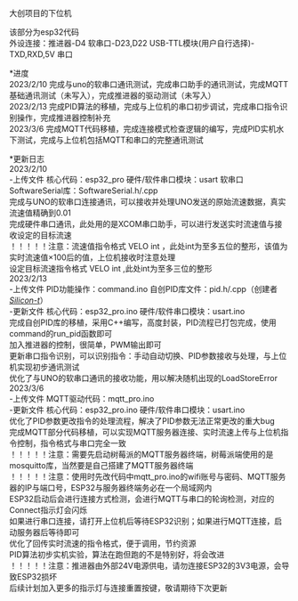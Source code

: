 大创项目的下位机  

该部分为esp32代码  
外设连接：推进器-D4   软串口-D23,D22   USB-TTL模块(用户自行选择)-TXD,RXD,5V   串口   

*进度  
2023/2/10  完成与uno的软串口通讯测试，完成串口助手的通讯测试，完成MQTT基础通讯测试（未写入），完成推进器的驱动测试（未写入）  
2023/2/13  完成PID算法的移植，完成与上位机的串口初步调试，完成串口指令识别操作，完成推进器控制补充   
2023/3/6  完成MQTT代码移植，完成连接模式检查逻辑的编写，完成PID实机水下测试，完成与上位机包括MQTT和串口的完整通讯测试  


*更新日志  
2023/2/10  
-上传文件  核心代码：esp32_pro  硬件/软件串口模块：usart  软串口SoftwareSerial库：SoftwareSerial.h/.cpp  
完成与UNO的软串口连接通讯，可以接收并处理UNO发送的原始流速数据，真实流速值精确到0.01  
完成硬件串口通讯，此处用的是XCOM串口助手，可以进行发送实时流速值与接收设定的目标流速  
！！！！！注意：流速值指令格式 VELO int ，此处int为至多五位的整形，该值为实时流速值×100后的值，上位机接收时注意处理  
设定目标流速指令格式 VELO int ,此处int为至多三位的整形  
2023/2/13  
-上传文件  PID功能操作：command.ino  自创PID库文件：pid.h/.cpp（创建者[*Silicon-t*](https://github.com/Silicon-t)）  
-更新文件  核心代码：esp32_pro.ino  硬件/软件串口模块：usart.ino  
完成自创PID库的移植，采用C++编写，高度封装，PID流程已打包完成，使用command的run_pid函数即可  
加入推进器的控制，很简单，PWM输出即可  
更新串口指令识别，可以识别指令：手动自动切换、PID参数接收与处理，与上位机实现初步通讯测试  
优化了与UNO的软串口通讯的接收功能，用以解决随机出现的LoadStoreError  
2023/3/6  
-上传文件  MQTT驱动代码：mqtt_pro.ino  
-更新文件  核心代码：esp32_pro.ino  硬件/软件串口模块：usart.ino  
优化了PID参数更改指令的处理流程，解决了PID参数无法正常更改的重大bug  
完成MQTT部分代码移植，可以实现MQTT服务器连接、实时流速上传与上位机指令控制，指令格式与串口完全一致   
！！！！！注意：需要先启动树莓派的MQTT服务器终端，树莓派端使用的是mosquitto库，当然要是自己搭建了MQTT服务器终端  
！！！！！注意：使用时先改代码中mqtt_pro.ino的wifi账号与密码、MQTT服务器的IP与端口号，ESP32与服务器终端务必在一个局域网内   
ESP32启动后会进行连接方式检测，会进行MQTT与串口的轮询检测，对应的Connect指示灯会闪烁  
如果进行串口连接，请打开上位机后等待ESP32识别；如果进行MQTT连接，启动服务器后等待即可  
优化了回传实时流速的指令格式，便于调用，节约资源  
PID算法初步实机实验，算法在跑但跑的不是特别好，将会改进  
！！！！！注意：推进器由外部24V电源供电，请勿连接ESP32的3V3电源，会导致ESP32损坏  
后续计划加入更多的指示灯与连接重置按键，敬请期待下次更新  

